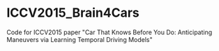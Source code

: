 # ICCV2015_Brain4Cars
Code for ICCV2015 paper "Car That Knows Before You Do: Anticipating Maneuvers via Learning Temporal Driving Models"
